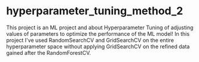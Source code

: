 # hyperparameter_tuning_method_2
This project is an ML project and about Hyperparameter Tuning of adjusting values of parameters to optimize the performance of the ML model! In this project I've used RandomSearchCV and GridSearchCV on the entire hyperparameter space without applying GridSearchCV on the refined data gained after the RandomForestCV. 
